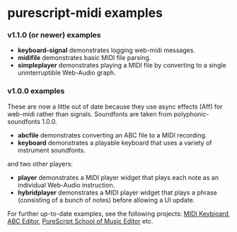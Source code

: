 purescript-midi examples
========================

### v1.1.0 (or newer) examples

* __keyboard-signal__ demonstrates logging web-midi messages.
* __midifile__ demonstrates basic MIDI file parsing.
* __simpleplayer__ demonstrates playing a MIDI file by converting to a single uninterruptible Web-Audio graph.

### v1.0.0 examples

These are now a little out of date because they use async effects (Aff) for web-midi rather than signals. Soundfonts are taken from polyphonic-soundfonts 1.0.0.

* __abcfile__ demonstrates converting an ABC file to a MIDI recording.
* __keyboard__ demonstrates a playable keyboard that uses a variety of instrument soundfonts.

and two other players: 

* __player__ demonstrates a MIDI player widget that plays each note as an individual Web-Audio instruction.
* __hybridplayer__ demonstrates a MIDI player widget that plays a phrase (consisting of a bunch of notes) before allowing a UI update.

For further up-to-date examples, see the following projects:  [MIDI Keybioard](https://github.com/newlandsvalley/purescript-midi-keyboard), [ABC Editor](https://github.com/newlandsvalley/purescript-abc-editor), [PureScript School of Music Editor](https://github.com/newlandsvalley/purescript-school-of-music/tree/master/editor) etc.

